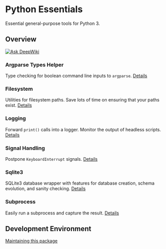 # Python Essentials

Essential general-purpose tools for Python 3.

## Overview

[![Ask DeepWiki](https://deepwiki.com/badge.svg)](https://deepwiki.com/clydecbrown/ccb-essentials)

### Argparse Types Helper

Type checking for boolean command line inputs to `argparse`. [Details](docs/argparse.md)

### Filesystem

Utilities for filesystem paths. Save lots of time on ensuring that your paths exist. [Details](docs/filesystem.md)

### Logging

Forward `print()` calls into a logger. Monitor the output of headless scripts. [Details](docs/logger.md)

### Signal Handling

Postpone `KeyboardInterrupt` signals. [Details](docs/signal.md)

### Sqlite3

SQLite3 database wrapper with features for database creation, schema evolution, and sanity checking. [Details](docs/sqlite3.md)

### Subprocess

Easily run a subprocess and capture the result. [Details](docs/subprocess.md)

## Development Environment

[Maintaining this package](docs/dev.md)
